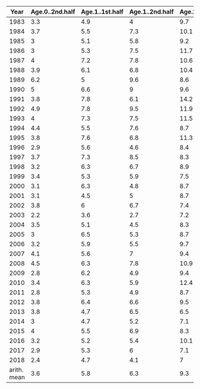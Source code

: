 |Year|Age.0..2nd.half|Age.1..1st.half|Age.1..2nd.half|Age.2..1st.half|Age.2..2nd.half|Age.3..1st.half|Age.3..2nd.half|Age.4...1st.half|Age.4...2nd.half|
|---|---|---|---|---|---|---|---|---|---|
|1983|3.3|4.9|4|9.7|8.3|17.2|13.2|20.5|11.6|
|1984|3.7|5.5|7.3|10.1|12.8|14.1|16.8|13.4|15.8|
|1985|3|5.1|5.8|9.2|10.7|16.4|12.9|17.9|16.6|
|1986|3|5.3|7.5|11.7|12.7|11.7|12.8|13.6|14.7|
|1987|4|7.2|7.8|10.6|11.2|18.5|20.2|14.7|16.1|
|1988|3.9|6.1|6.8|10.4|12|16|17|17.8|24.4|
|1989|6.2|5|9.6|8.6|15.5|9.1|17.2|12|28.3|
|1990|5|6.6|9|9.6|13.1|14.2|19.3|17|23.1|
|1991|3.8|7.8|6.1|14.2|11.8|37.8|32|19.6|17.2|
|1992|4.9|7.8|9.5|11.9|15.3|17.7|19.7|19|21.2|
|1993|4|7.3|7.5|11.5|10.5|14.4|13.6|20.2|18.2|
|1994|4.4|5.5|7.6|8.7|12.3|12.7|16.3|19.8|18.8|
|1995|3.8|7.6|6.8|11.3|9.9|14.1|14.1|19|19|
|1996|2.9|5.6|4.6|8.4|7.6|12.2|9.5|17.7|14.2|
|1997|3.7|7.3|8.5|8.3|14.2|9.9|15.5|14.4|16.1|
|1998|3.2|6.3|6.7|8.9|10|11.5|11.9|13.5|14.5|
|1999|3.4|5.3|5.9|7.5|9.6|10.3|12.8|13.1|14.7|
|2000|3.1|6.3|4.8|8.7|7.9|11.9|10.6|14.5|12.2|
|2001|3.1|4.5|5|8.7|12.1|11.5|16.5|16.6|23.6|
|2002|3.8|6|6.7|7.4|10.8|9.8|14.4|13.8|16.5|
|2003|2.2|3.6|2.7|7.2|3.6|9.5|8.4|12.8|9.1|
|2004|3.5|5.1|4.5|8.3|6.6|9|6.7|10.4|8.8|
|2005|3|6.5|5.3|8.7|8.5|10.3|11.3|12.1|13|
|2006|3.2|5.9|5.5|9.7|8.9|11.6|11.9|13|13.7|
|2007|4.1|5.6|7|9.4|11.3|13.5|15.1|14.7|17.3|
|2008|4.5|6.3|7.8|10.9|12.6|13.3|16.8|15.8|19.3|
|2009|2.8|6.2|4.9|9.4|7.9|12.1|10.5|13.2|12.1|
|2010|3.4|6.3|5.9|12.4|9.5|13.9|12.6|17.2|14.5|
|2011|2.8|5.3|4.9|8.7|7.8|12.7|10.4|14.8|12|
|2012|3.8|6.4|6.6|9.5|10.6|11.3|14.1|14.5|16.2|
|2013|3.8|4.7|6.5|6.5|10.5|10.1|14|11.3|16.1|
|2014|3|4.7|5.2|7.1|8.5|9.5|11.3|11.7|13|
|2015|4|5.5|6.9|8.3|11.1|10.6|14.8|14|17|
|2016|3.2|5.2|5.4|10.1|8.7|12.5|11.6|14.7|13.3|
|2017|2.9|5.3|6|7.1|8.2|9.2|10.5|10.7|12.4|
|2018|2.4|4.7|4.1|7|6.6|9.5|8.8|11.5|10.1|
|arith. mean|3.6|5.8|6.3|9.3|10.3|13|14|15|16|

